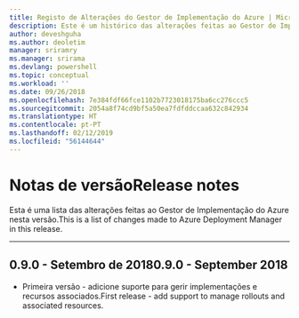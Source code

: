 ```yaml
---
title: Registo de Alterações do Gestor de Implementação do Azure | Microsoft Docs
description: Este é um histórico das alterações feitas ao Gestor de Implementação do Azure na versão mais recente.
author: deveshguha
ms.author: deoletim
manager: sriramry
ms.manager: srirama
ms.devlang: powershell
ms.topic: conceptual
ms.workload: ''
ms.date: 09/26/2018
ms.openlocfilehash: 7e384fdf66fce1102b7723018175ba6cc276ccc5
ms.sourcegitcommit: 2054a8f74cd9bf5a50ea7fdfddccaa632c842934
ms.translationtype: HT
ms.contentlocale: pt-PT
ms.lasthandoff: 02/12/2019
ms.locfileid: "56144644"
---
```

# <a name="release-notes"></a><span data-ttu-id="d9b68-103">Notas de versão</span><span class="sxs-lookup"><span data-stu-id="d9b68-103">Release notes</span></span>

<span data-ttu-id="d9b68-104">Esta é uma lista das alterações feitas ao Gestor de Implementação do Azure nesta versão.</span><span class="sxs-lookup"><span data-stu-id="d9b68-104">This is a list of changes made to Azure Deployment Manager in this release.</span></span>

---
## <a name="090---september-2018"></a><span data-ttu-id="d9b68-105">0.9.0 - Setembro de 2018</span><span class="sxs-lookup"><span data-stu-id="d9b68-105">0.9.0 - September 2018</span></span>
* <span data-ttu-id="d9b68-106">Primeira versão - adicione suporte para gerir implementações e recursos associados.</span><span class="sxs-lookup"><span data-stu-id="d9b68-106">First release - add support to manage rollouts and associated resources.</span></span>